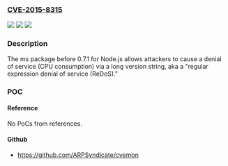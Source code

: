 ### [CVE-2015-8315](https://cve.mitre.org/cgi-bin/cvename.cgi?name=CVE-2015-8315)
![](https://img.shields.io/static/v1?label=Product&message=n%2Fa&color=blue)
![](https://img.shields.io/static/v1?label=Version&message=n%2Fa&color=blue)
![](https://img.shields.io/static/v1?label=Vulnerability&message=n%2Fa&color=brighgreen)

### Description

The ms package before 0.7.1 for Node.js allows attackers to cause a denial of service (CPU consumption) via a long version string, aka a "regular expression denial of service (ReDoS)."

### POC

#### Reference
No PoCs from references.

#### Github
- https://github.com/ARPSyndicate/cvemon

